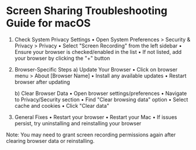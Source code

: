 # Screen Sharing Troubleshooting Guide for macOS

1. Check System Privacy Settings
   • Open System Preferences > Security & Privacy > Privacy
   • Select "Screen Recording" from the left sidebar
   • Ensure your browser is checked/enabled in the list
   • If not listed, add your browser by clicking the "+" button
   
2. Browser-Specific Steps
   a) Update Your Browser
      • Click on browser menu > About [Browser Name]
      • Install any available updates
      • Restart browser after updating
   
   b) Clear Browser Data
      • Open browser settings/preferences
      • Navigate to Privacy/Security section
      • Find "Clear browsing data" option
      • Select cache and cookies
      • Click "Clear data"
      
3. General Fixes
   • Restart your browser
   • Restart your Mac
   • If issues persist, try uninstalling and reinstalling your browser

Note: You may need to grant screen recording permissions again after clearing browser data or reinstalling.